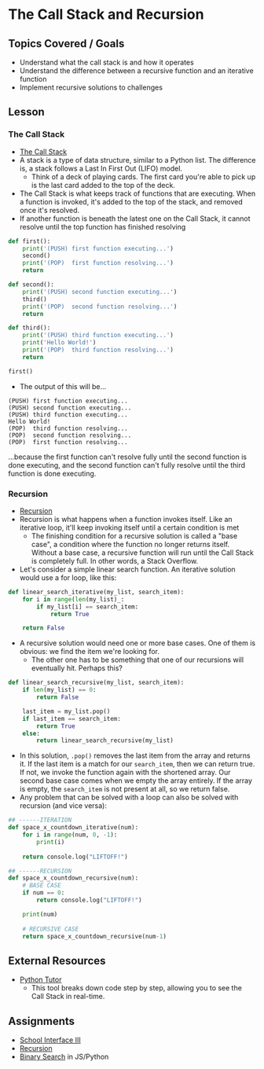 # The Call Stack and Recursion


## Topics Covered / Goals
- Understand what the call stack is and how it operates
- Understand the difference between a recursive function and an iterative function
- Implement recursive solutions to challenges

## Lesson

### The Call Stack
- [The Call Stack](https://docs.google.com/presentation/d/123b2TsW6k0OfvBOH4fmVkKUq7xT3WZ1SEWEUBpfnrqc/edit?usp=sharing)
- A stack is a type of data structure, similar to a Python list. The difference is, a stack follows a Last In First Out (LIFO) model.
  - Think of a deck of playing cards. The first card you're able to pick up is the last card added to the top of the deck.
- The Call Stack is what keeps track of functions that are executing. When a function is invoked, it's added to the top of the stack, and removed once it's resolved.
- If another function is beneath the latest one on the Call Stack, it cannot resolve until the top function has finished resolving
```python
def first():
    print('(PUSH) first function executing...')
    second()
    print('(POP)  first function resolving...')
    return

def second():
    print('(PUSH) second function executing...')
    third()
    print('(POP)  second function resolving...')
    return

def third():
    print('(PUSH) third function executing...')
    print('Hello World!')
    print('(POP)  third function resolving...')
    return

first()
```

- The output of this will be...
```
(PUSH) first function executing...
(PUSH) second function executing...
(PUSH) third function executing...
Hello World!
(POP)  third function resolving...
(POP)  second function resolving...
(POP)  first function resolving...    
```
...because the first function can't resolve fully until the second function is done executing, and the second function can't fully resolve until the third function is done executing.

### Recursion

- [Recursion](../page-resources/recursion.pdf)
- Recursion is what happens when a function invokes itself. Like an iterative loop, it'll keep invoking itself until a certain condition is met
  - The finishing condition for a recursive solution is called a "base case", a condition where the function no longer returns itself. Without a base case, a recursive function will run until the Call Stack is completely full. In other words, a Stack Overflow.
- Let's consider a simple linear search function. An iterative solution would use a for loop, like this:
```python
def linear_search_iterative(my_list, search_item):
    for i in range(len(my_list)_:
        if my_list[i] == search_item:
            return True

    return False
```
- A recursive solution would need one or more base cases. One of them is obvious: we find the item we're looking for.
  - The other one has to be something that one of our recursions will eventually hit. Perhaps this?
```python
def linear_search_recursive(my_list, search_item):
    if len(my_list) == 0:
        return False

    last_item = my_list.pop()
    if last_item == search_item:
        return True
    else:
        return linear_search_recursive(my_list)

```
- In this solution, `.pop()` removes the last item from the array and returns it. If the last item is a match for our `search_item`, then we can return true. If not, we invoke the function again with the shortened array. Our second base case comes when we empty the array entirely. If the array is empty, the `search_item` is not present at all, so we return false.
- Any problem that can be solved with a loop can also be solved with recursion (and vice versa):
```python
## ------ITERATION
def space_x_countdown_iterative(num):
    for i in range(num, 0, -1):
        print(i)
    
    return console.log("LIFTOFF!")

## ------RECURSION
def space_x_countdown_recursive(num):
    # BASE CASE
    if num == 0:
        return console.log("LIFTOFF!")

    print(num)
    
    # RECURSIVE CASE
    return space_x_countdown_recursive(num-1)
```

## External Resources
- [Python Tutor](http://www.pythontutor.com/visualize.html#mode=edit)
  - This tool breaks down code step by step, allowing you to see the Call Stack in real-time.

## Assignments
- [School Interface III](https://github.com/romeoplatoon/oop-school-interface-iii)
- [Recursion](https://github.com/romeoplatoon/algo-recursion)
- [Binary Search](https://github.com/romeoplatoon/algo-binary-search) in JS/Python

